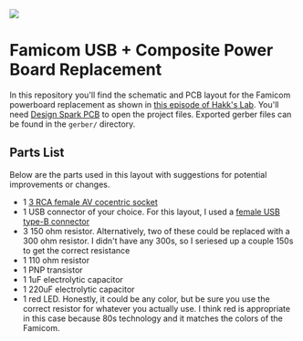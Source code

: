 [![](https://cdn.awwni.me/13z2j.jpg)](https://www.youtube.com/watch?v=6UGa3aDpMOE)

# Famicom USB + Composite Power Board Replacement

In this repository you'll find the schematic and PCB layout for the Famicom powerboard replacement as shown in [this episode of Hakk's Lab](https://www.youtube.com/watch?v=6UGa3aDpMOE). You'll need [Design Spark PCB](https://www.rs-online.com/designspark/pcb-download-and-installation) to open the project files. Exported gerber files can be found in the `gerber/` directory.

## Parts List

Below are the parts used in this layout with suggestions for potential improvements or changes.

- 1 [3 RCA female AV cocentric socket](http://a.co/d/7VnQlFh)
- 1 USB connector of your choice. For this layout, I used a [female USB type-B connector](http://a.co/d/i00tf1e)
- 3 150 ohm resistor. Alternatively, two of these could be replaced with a 300 ohm resistor. I didn't have any 300s, so I seriesed up a couple 150s to get the correct resistance
- 1 110 ohm resistor
- 1 PNP transistor
- 1 1uF electrolytic capacitor
- 1 220uF electrolytic capacitor
- 1 red LED. Honestly, it could be any color, but be sure you use the correct resistor for whatever you actually use. I think red is appropriate in this case because 80s technology and it matches the colors of the Famicom.